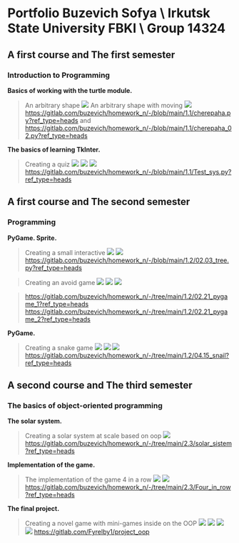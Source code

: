 # Portfolio Buzevich Sofya \ Irkutsk State University FBKI \ Group 14324

## A first course and The first semester
### Introduction to Programming

**Basics of working with the turtle module.**
>An arbitrary shape <img src="https://github.com/osifata/Portfolio/assets/103882155/23c0e7a1-697c-4e4b-b699-a4b0f6bea0ab"/>
>An arbitrary shape with moving <img src="https://github.com/osifata/Portfolio/assets/103882155/b86b5eb0-2dda-41c3-af0e-721f55d529da"/>
>https://gitlab.com/buzevich/homework_n/-/blob/main/1.1/cherepaha.py?ref_type=heads and https://gitlab.com/buzevich/homework_n/-/blob/main/1.1/cherepaha_02.py?ref_type=heads

**The basics of learning TkInter.**
>Creating a quiz <img src="https://github.com/osifata/Portfolio/assets/103882155/18a3b4a9-d420-4904-b7c9-33f5261e388a"/> <img src="https://github.com/osifata/Portfolio/assets/103882155/01f30374-61af-422b-a645-8e820f31a0a3"/> <img src="https://github.com/osifata/Portfolio/assets/103882155/3a5da6a2-b984-4158-bbaa-3baa78312e0e"/>
>https://gitlab.com/buzevich/homework_n/-/blob/main/1.1/Test_sys.py?ref_type=heads



## A first course and The second semester
### Programming

**PyGame. Sprite.**
>Creating a small interactive <img src="https://github.com/osifata/Portfolio/assets/103882155/1004b6d4-1532-4485-97ca-256753226346"/> <img src="https://github.com/osifata/Portfolio/assets/103882155/c45edc37-2833-458e-b5f3-4296c16e4286"/>
>https://gitlab.com/buzevich/homework_n/-/blob/main/1.2/02.03_tree.py?ref_type=heads

>Creating an avoid game 
<img src="https://github.com/osifata/Portfolio/assets/103882155/f9c25720-adf7-40f3-b4a1-54a9ca2fd625"/> <img src="https://github.com/osifata/Portfolio/assets/103882155/88c5a6a2-5fb6-46fc-aa47-1433071804cd"/> <img src="https://github.com/osifata/Portfolio/assets/103882155/6053cefb-8fae-44d6-b80c-8a8284e74af2"/>

>https://gitlab.com/buzevich/homework_n/-/tree/main/1.2/02.21_pygame_1?ref_type=heads
>https://gitlab.com/buzevich/homework_n/-/tree/main/1.2/02.21_pygame_2?ref_type=heads

**PyGame.**
>Creating a snake game <img src="https://github.com/osifata/Portfolio/assets/103882155/e089a737-117c-44d7-97de-5ec51945ac51"/> <img src="https://github.com/osifata/Portfolio/assets/103882155/014bc17b-7990-4b6b-ad29-b95443292462"/> <img src="https://github.com/osifata/Portfolio/assets/103882155/d08e7218-3869-4b31-ba16-1e2e93bf4c8e"/>
>https://gitlab.com/buzevich/homework_n/-/tree/main/1.2/04.15_snail?ref_type=heads



## A second course and The third semester
### The basics of object-oriented programming

**The solar system.**
>Creating a solar system at scale based on oop <img src="https://github.com/osifata/Portfolio/assets/103882155/61fbb208-5f98-4941-8396-334245ac32fc"/>
>https://gitlab.com/buzevich/homework_n/-/tree/main/2.3/solar_sistem?ref_type=heads

**Implementation of the game.**
>The implementation of the game 4 in a row <img src="https://github.com/osifata/Portfolio/assets/103882155/55278861-6e2d-4293-83ed-4078f4901b2e"/> <img src="https://github.com/osifata/Portfolio/assets/103882155/44f9082d-37b2-41bd-8f49-bf57cf45d345"/>
>https://gitlab.com/buzevich/homework_n/-/tree/main/2.3/Four_in_row?ref_type=heads

**The final project.**
>Creating a novel game with mini-games inside on the OOP <img src="https://github.com/osifata/Portfolio/assets/103882155/e38eb497-e3f7-4ef8-bc74-5544e02064a1"/> <img src="https://github.com/osifata/Portfolio/assets/103882155/49dc6ceb-a442-4ac6-a6d1-7f27b7cc0d47"/> <img src="https://github.com/osifata/Portfolio/assets/103882155/2ad8b03c-cb7c-4173-9013-0b71fb1c91b4"/> <img src="https://github.com/osifata/Portfolio/assets/103882155/7b3a837e-669b-4533-ada0-e1868a2bcbf4"/>
>https://gitlab.com/Fyrelby1/project_oop